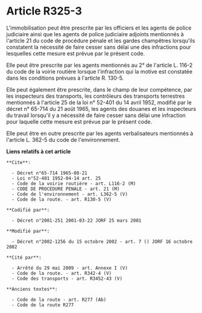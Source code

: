 # Article R325-3

L'immobilisation peut être prescrite par les officiers et les agents de police judiciaire ainsi que les agents de police
judiciaire adjoints mentionnés à l'article 21 du code de procédure pénale et les gardes champêtres lorsqu'ils constatent la
nécessité de faire cesser sans délai une des infractions pour lesquelles cette mesure est prévue par le présent code.

Elle peut être prescrite par les agents mentionnés au 2° de l'article L. 116-2 du code de la voirie routière lorsque
l'infraction qui la motive est constatée dans les conditions prévues à l'article R. 130-5.

Elle peut également être prescrite, dans le champ de leur compétence, par les inspecteurs des transports, les contrôleurs des
transports terrestres mentionnés à l'article 25 de la loi n° 52-401 du 14 avril 1952, modifié par le décret n° 65-714 du 21
août 1965, les agents des douanes et les inspecteurs du travail lorsqu'il y a nécessité de faire cesser sans délai une
infraction pour laquelle cette mesure est prévue par le présent code.

Elle peut être en outre prescrite par les agents verbalisateurs mentionnés à l'article L. 362-5 du code de l'environnement.

**Liens relatifs à cet article**

	**Cite**:

	  - Décret n°65-714 1965-08-21
	  - Loi n°52-401 1952-04-14 art. 25
	  - Code de la voirie routière - art. L116-2 (M)
	  - CODE DE PROCEDURE PENALE - art. 21 (M)
	  - Code de l'environnement - art. L362-5 (V)
	  - Code de la route. - art. R130-5 (V)

	**Codifié par**:

	  - Décret n°2001-251 2001-03-22 JORF 25 mars 2001

	**Modifié par**:

	  - Décret n°2002-1256 du 15 octobre 2002 - art. 7 () JORF 16 octobre 2002

	**Cité par**:

	  - Arrêté du 29 mai 2009 - art. Annexe I (V)
	  - Code de la route. - art. R342-4 (V)
	  - Code des transports - art. R3452-43 (V)

	**Anciens textes**:

	  - Code de la route - art. R277 (Ab)
	  - Code de la route R277
